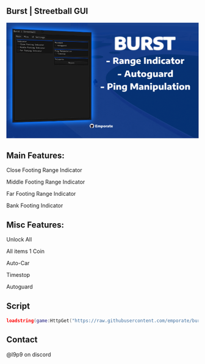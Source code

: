 ## Burst | Streetball GUI

![Burst Banner](https://github.com/emporate/burst/blob/main/BURST.png)

## Main Features:

Close Footing Range Indicator

Middle Footing Range Indicator

Far Footing Range Indicator

Bank Footing Indicator

## Misc Features:

Unlock All

All items 1 Coin

Auto-Car 

Timestop

Autoguard

## Script

```lua
loadstring(game:HttpGet("https://raw.githubusercontent.com/emporate/burst/main/main"))()
```
## Contact

@l9p9 on discord
